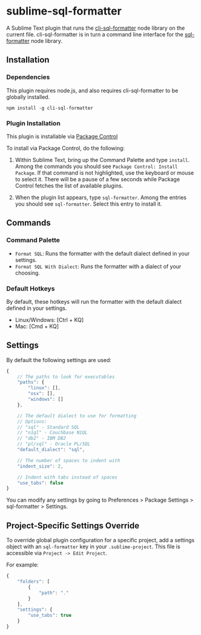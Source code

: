 # sublime-sql-formatter

A Sublime Text plugin that runs the [cli-sql-formatter](https://github.com/kufii/cli-sql-formatter) node library on the current file. cli-sql-formatter is in turn a command line interface for the [sql-formatter](https://github.com/zeroturnaround/sql-formatter) node library.

## Installation

### Dependencies

This plugin requires node.js, and also requires cli-sql-formatter to be globally installed.

`npm install -g cli-sql-formatter`

### Plugin Installation

This plugin is installable via [Package Control](https://packagecontrol.io/installation)

To install via Package Control, do the following:

1. Within Sublime Text, bring up the Command Palette and type `install`. Among the commands you should see `Package Control: Install Package`. If that command is not highlighted, use the keyboard or mouse to select it. There will be a pause of a few seconds while Package Control fetches the list of available plugins.

2. When the plugin list appears, type `sql-formatter`. Among the entries you should see `sql-formatter`. Select this entry to install it.

## Commands

### Command Palette

* `Format SQL`: Runs the formatter with the default dialect defined in your settings.
* `Format SQL With Dialect`: Runs the formatter with a dialect of your choosing.

### Default Hotkeys

By default, these hotkeys will run the formatter with the default dialect defined in your settings.

* Linux/Windows: [Ctrl + KQ]
* Mac: [Cmd + KQ]

## Settings

By default the following settings are used:

```javascript
{
	// The paths to look for executables
	"paths": {
		"linux": [],
		"osx": [],
		"windows": []
	},

	// The default dialect to use for formatting
	// Options:
	// "sql" - Standard SQL
	// "n1ql" - Couchbase N1QL
	// "db2" - IBM DB2
	// "pl/sql" - Oracle PL/SQL
	"default_dialect": "sql",

	// The number of spaces to indent with
	"indent_size": 2,

	// Indent with tabs instead of spaces
	"use_tabs": false
}
```

You can modify any settings by going to Preferences > Package Settings > sql-formatter > Settings.

## Project-Specific Settings Override

To override global plugin configuration for a specific project, add a settings object with an `sql-formatter` key in your `.sublime-project`. This file is accessible via `Project -> Edit Project`.

For example:

```javascript
{
	"folders": [
		{
			"path": "."
		}
	],
	"settings": {
		"use_tabs": true
	}
}
```
